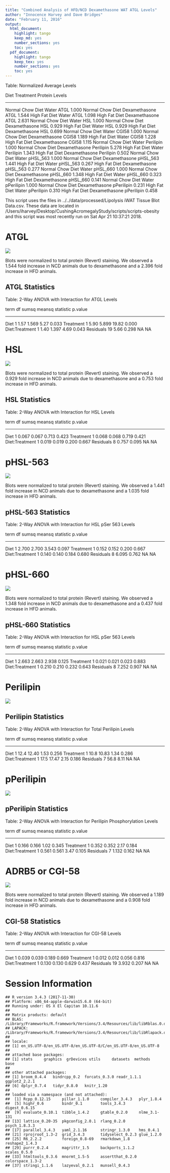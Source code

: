 ```yaml
---
title: "Combined Analysis of HFD/NCD Dexamethasone WAT ATGL Levels"
author: "Innocence Harvey and Dave Bridges"
date: "February 11, 2016"
output:
  html_document:
    highlight: tango
    keep_md: yes
    number_sections: yes
    toc: yes
  pdf_document:
    highlight: tango
    keep_tex: yes
    number_sections: yes
    toc: yes
---
```






Table: Normalized Average Levels

Diet               Treatment       Protein       Levels
-----------------  --------------  -----------  -------
Normal Chow Diet   Water           ATGL           1.000
Normal Chow Diet   Dexamethasone   ATGL           1.544
High Fat Diet      Water           ATGL           1.098
High Fat Diet      Dexamethasone   ATGL           2.631
Normal Chow Diet   Water           HSL            1.000
Normal Chow Diet   Dexamethasone   HSL            0.929
High Fat Diet      Water           HSL            0.929
High Fat Diet      Dexamethasone   HSL            0.699
Normal Chow Diet   Water           CGI58          1.000
Normal Chow Diet   Dexamethasone   CGI58          1.189
High Fat Diet      Water           CGI58          1.228
High Fat Diet      Dexamethasone   CGI58          1.115
Normal Chow Diet   Water           Perilipin      1.000
Normal Chow Diet   Dexamethasone   Perilipin      5.278
High Fat Diet      Water           Perilipin      1.343
High Fat Diet      Dexamethasone   Perilipin      0.502
Normal Chow Diet   Water           pHSL_563       1.000
Normal Chow Diet   Dexamethasone   pHSL_563       1.441
High Fat Diet      Water           pHSL_563       0.267
High Fat Diet      Dexamethasone   pHSL_563       0.277
Normal Chow Diet   Water           pHSL_660       1.000
Normal Chow Diet   Dexamethasone   pHSL_660       1.348
High Fat Diet      Water           pHSL_660       0.323
High Fat Diet      Dexamethasone   pHSL_660       0.141
Normal Chow Diet   Water           pPerilipin     1.000
Normal Chow Diet   Dexamethasone   pPerilipin     0.231
High Fat Diet      Water           pPerilipin     0.310
High Fat Diet      Dexamethasone   pPerilipin     0.458


This script uses the files in ../../data/processed/Lipolysis iWAT Tissue Blot Data.csv. These data are located in /Users/iharvey/Desktop/CushingAcromegalyStudy/scripts/scripts-obesity and this script was most recently run on Sat Apr 21 10:37:21 2018.

# ATGL

![](figures/atgl-wat-barplot-1.png)<!-- -->

Blots were normalized to total protein (Revert) staining.  We observed a 1.544 fold increase in NCD animals due to dexamethasone and a 2.396 fold increase in HFD animals.

## ATGL Statistics


Table: 2-Way ANOVA with Interaction for ATGL Levels

term              df   sumsq   meansq   statistic   p.value
---------------  ---  ------  -------  ----------  --------
Diet               1    1.57    1.569        5.27     0.033
Treatment          1    5.90    5.899       19.82     0.000
Diet:Treatment     1    1.40    1.397        4.69     0.043
Residuals         19    5.66    0.298          NA        NA

# HSL

![](figures/hsl-wat-barplot-1.png)<!-- -->

Blots were normalized to total protein (Revert) staining.  We observed a 0.929 fold increase in NCD animals due to dexamethasone and a 0.753 fold increase in HFD animals.

## HSL Statistics


Table: 2-Way ANOVA with Interaction for HSL Levels

term              df   sumsq   meansq   statistic   p.value
---------------  ---  ------  -------  ----------  --------
Diet               1   0.067    0.067       0.713     0.423
Treatment          1   0.068    0.068       0.719     0.421
Diet:Treatment     1   0.019    0.019       0.200     0.667
Residuals          8   0.757    0.095          NA        NA

# pHSL-563

![](figures/hsl-563-wat-barplot-1.png)<!-- -->

Blots were normalized to total protein (Revert) staining.  We observed a 1.441 fold increase in NCD animals due to dexamethasone and a 1.035 fold increase in HFD animals.

## pHSL-563 Statistics


Table: 2-Way ANOVA with Interaction for HSL pSer 563 Levels

term              df   sumsq   meansq   statistic   p.value
---------------  ---  ------  -------  ----------  --------
Diet               1   2.700    2.700       3.543     0.097
Treatment          1   0.152    0.152       0.200     0.667
Diet:Treatment     1   0.140    0.140       0.184     0.680
Residuals          8   6.095    0.762          NA        NA

# pHSL-660

![](figures/hsl-660-wat-barplot-1.png)<!-- -->

Blots were normalized to total protein (Revert) staining.  We observed a 1.348 fold increase in NCD animals due to dexamethasone and a 0.437 fold increase in HFD animals.

## pHSL-660 Statistics


Table: 2-Way ANOVA with Interaction for HSL pSer 563 Levels

term              df   sumsq   meansq   statistic   p.value
---------------  ---  ------  -------  ----------  --------
Diet               1   2.663    2.663       2.938     0.125
Treatment          1   0.021    0.021       0.023     0.883
Diet:Treatment     1   0.210    0.210       0.232     0.643
Residuals          8   7.252    0.907          NA        NA

# Perilipin

![](figures/perilipin-wat-barplot-1.png)<!-- -->

## Perilipin Statistics


Table: 2-Way ANOVA with Interaction for Total Perilipin Levels

term              df   sumsq   meansq   statistic   p.value
---------------  ---  ------  -------  ----------  --------
Diet               1    12.4    12.40        1.53     0.256
Treatment          1    10.8    10.83        1.34     0.286
Diet:Treatment     1    17.5    17.47        2.15     0.186
Residuals          7    56.8     8.11          NA        NA

# pPerilipin

![](figures/p-perilipin-wat-barplot-1.png)<!-- -->

## pPerilipin Statistics


Table: 2-Way ANOVA with Interaction for Perilipin Phosphorylation Levels

term              df   sumsq   meansq   statistic   p.value
---------------  ---  ------  -------  ----------  --------
Diet               1   0.166    0.166        1.02     0.345
Treatment          1   0.352    0.352        2.17     0.184
Diet:Treatment     1   0.561    0.561        3.47     0.105
Residuals          7   1.132    0.162          NA        NA

# ADRB5 or CGI-58

![](figures/cgi58-wat-barplot-1.png)<!-- -->

Blots were normalized to total protein (Revert) staining.  We observed a 1.189 fold increase in NCD animals due to dexamethasone and a 0.908 fold increase in HFD animals.

## CGI-58 Statistics


Table: 2-Way ANOVA with Interaction for CGI-58 Levels

term              df   sumsq   meansq   statistic   p.value
---------------  ---  ------  -------  ----------  --------
Diet               1   0.039    0.039       0.189     0.669
Treatment          1   0.012    0.012       0.056     0.816
Diet:Treatment     1   0.130    0.130       0.629     0.437
Residuals         19   3.932    0.207          NA        NA



# Session Information


```
## R version 3.4.3 (2017-11-30)
## Platform: x86_64-apple-darwin15.6.0 (64-bit)
## Running under: OS X El Capitan 10.11.6
## 
## Matrix products: default
## BLAS: /Library/Frameworks/R.framework/Versions/3.4/Resources/lib/libRblas.0.dylib
## LAPACK: /Library/Frameworks/R.framework/Versions/3.4/Resources/lib/libRlapack.dylib
## 
## locale:
## [1] en_US.UTF-8/en_US.UTF-8/en_US.UTF-8/C/en_US.UTF-8/en_US.UTF-8
## 
## attached base packages:
## [1] stats     graphics  grDevices utils     datasets  methods   base     
## 
## other attached packages:
## [1] broom_0.4.4   bindrcpp_0.2  forcats_0.3.0 readr_1.1.1   ggplot2_2.2.1
## [6] dplyr_0.7.4   tidyr_0.8.0   knitr_1.20   
## 
## loaded via a namespace (and not attached):
##  [1] Rcpp_0.12.15     pillar_1.1.0     compiler_3.4.3   plyr_1.8.4      
##  [5] highr_0.6        bindr_0.1        tools_3.4.3      digest_0.6.15   
##  [9] evaluate_0.10.1  tibble_1.4.2     gtable_0.2.0     nlme_3.1-131    
## [13] lattice_0.20-35  pkgconfig_2.0.1  rlang_0.2.0      psych_1.8.3.3   
## [17] parallel_3.4.3   yaml_2.1.16      stringr_1.3.0    hms_0.4.1       
## [21] rprojroot_1.3-2  grid_3.4.3       tidyselect_0.2.3 glue_1.2.0      
## [25] R6_2.2.2         foreign_0.8-69   rmarkdown_1.8    reshape2_1.4.3  
## [29] purrr_0.2.4      magrittr_1.5     backports_1.1.2  scales_0.5.0    
## [33] htmltools_0.3.6  mnormt_1.5-5     assertthat_0.2.0 colorspace_1.3-2
## [37] stringi_1.1.6    lazyeval_0.2.1   munsell_0.4.3
```
